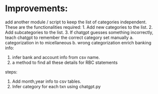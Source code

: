 # Improvements:
add another module / script to keep the list of categories independent. These are the functionalities required:
	1. Add new categories to the list.
	2. Add subcategories to the list.
	3. If chatgpt guesses something incorrectly, teach chatgpt to remember the correct category set manually
		a. categorization in to micellaneous
		b. wrong categorization
enrich banking info:
1. infer bank and account info from csv name.
2. a method to find all these details for RBC statements


steps:
1. Add month,year info to csv tables.
2. Infer category for each txn using chatgpt.py